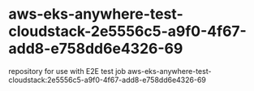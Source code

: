 # aws-eks-anywhere-test-cloudstack-2e5556c5-a9f0-4f67-add8-e758dd6e4326-69
repository for use with E2E test job aws-eks-anywhere-test-cloudstack:2e5556c5-a9f0-4f67-add8-e758dd6e4326-69
